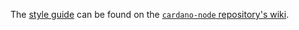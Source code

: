 The [style guide](https://github.com/input-output-hk/cardano-node/wiki/Style-guide) can be found
on the [`cardano-node` repository's wiki](https://github.com/input-output-hk/cardano-node/wiki).
